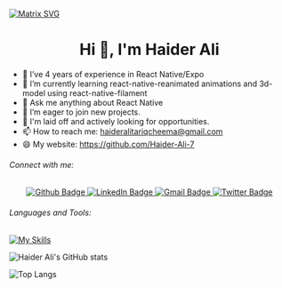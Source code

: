 [![Matrix SVG](https://raw.githubusercontent.com/rodrigograca31/rodrigograca31/master/matrix.svg)](https://www.youtube.com/watch?v=SDkAGkd4NLc) 
 <h1 align="center">Hi 👋, I'm Haider Ali</h1>


- 🔭 I’ve 4 years of experience in React Native/Expo
- 🌱 I’m currently learning react-native-reanimated animations and 3d-model using react-native-filament
- 💬 Ask me anything about React Native
- 🚀 I’m eager to join new projects.
- 💼 I'm laid off and actively looking for opportunities.
- 📫 How to reach me: haideralitariqcheema@gmail.com
- 😄 My website: https://github.com/Haider-Ali-7


###### Connect with me:


<div id="badges" align="center">
  <a href="https://github.com/Haider-Ali-7">
    <img src="https://img.shields.io/badge/Github-white?style=for-the-badge&logo=Github&logoColor=black" alt="Github Badge"/>
  </a>
  <a href="www.linkedin.com/in/haider-ali-tariq-n129">
    <img src="https://img.shields.io/badge/Linkedin-blue?style=for-the-badge&logo=linkedin&logoColor=white" alt="LinkedIn Badge"/>
  </a>
  <a href="https://mail.google.com/mail/u/0/?source=mailto&to=haideralitariqcheema@gmail.com">
    <img src="https://img.shields.io/badge/Gmail-D14836?style=for-the-badge&logo=gmail&logoColor=white" alt="Gmail Badge"/>
  </a>
  <a href="https://x.com/htc007Cheema">
    <img src="https://img.shields.io/badge/Twitter-black?style=for-the-badge&logo=x&logoColor=white" alt="Twitter Badge"/>
  </a>
</div>


###### Languages and Tools:
[![My Skills](https://skillicons.dev/icons?i=react,js,ts,redux,sentry,firebase,aws,github,git,postman,figma&perline=5)](https://skillicons.dev)





![Haider Ali's GitHub stats](https://github-readme-stats.vercel.app/api?username=Haider-Ali-7&show_icons=true&theme=dark)





![Top Langs](https://github-readme-stats.vercel.app/api/top-langs/?username=Haider-Ali-7&theme=dark)
